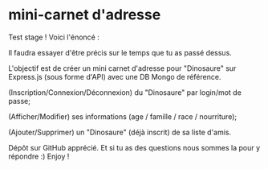 # mini-carnet d'adresse

Test stage ! Voici l'énoncé :

Il faudra essayer d'être précis sur le temps que tu as passé dessus. 

L'objectif est de créer un mini carnet d'adresse pour "Dinosaure" sur Express.js (sous forme d'API) avec une DB Mongo de référence. 

(Inscription/Connexion/Déconnexion) du "Dinosaure" par login/mot de passe;

(Afficher/Modifier) ses informations (age / famille / race / nourriture);

(Ajouter/Supprimer) un "Dinosaure" (déjà inscrit) de sa liste d'amis.

Dépôt sur GitHub apprécié. Et si tu as des questions nous sommes la pour y répondre :) Enjoy !
